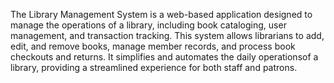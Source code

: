 The Library Management System is a web-based application designed to manage the operations of a library, including book cataloging, user management, and transaction tracking. This system allows librarians to add, edit, and remove books, manage member records, and process book checkouts and returns. It simplifies and automates the daily operationsof a library, providing a streamlined experience for both staff and patrons.
